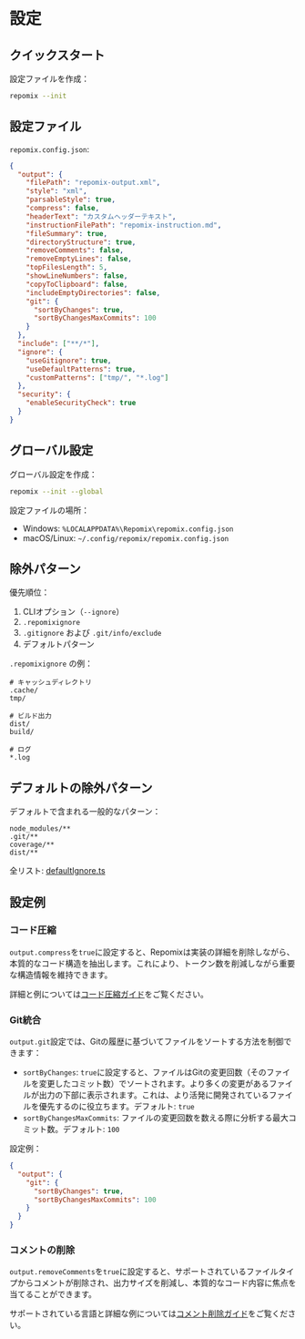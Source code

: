 # 設定

## クイックスタート

設定ファイルを作成：
```bash
repomix --init
```

## 設定ファイル

`repomix.config.json`:
```json
{
  "output": {
    "filePath": "repomix-output.xml",
    "style": "xml",
    "parsableStyle": true,
    "compress": false,
    "headerText": "カスタムヘッダーテキスト",
    "instructionFilePath": "repomix-instruction.md",
    "fileSummary": true,
    "directoryStructure": true,
    "removeComments": false,
    "removeEmptyLines": false,
    "topFilesLength": 5,
    "showLineNumbers": false,
    "copyToClipboard": false,
    "includeEmptyDirectories": false,
    "git": {
      "sortByChanges": true,
      "sortByChangesMaxCommits": 100
    }
  },
  "include": ["**/*"],
  "ignore": {
    "useGitignore": true,
    "useDefaultPatterns": true,
    "customPatterns": ["tmp/", "*.log"]
  },
  "security": {
    "enableSecurityCheck": true
  }
}
```

## グローバル設定

グローバル設定を作成：
```bash
repomix --init --global
```

設定ファイルの場所：
- Windows: `%LOCALAPPDATA%\Repomix\repomix.config.json`
- macOS/Linux: `~/.config/repomix/repomix.config.json`

## 除外パターン

優先順位：
1. CLIオプション（`--ignore`）
2. `.repomixignore`
3. `.gitignore` および `.git/info/exclude`
4. デフォルトパターン

`.repomixignore` の例：
```text
# キャッシュディレクトリ
.cache/
tmp/

# ビルド出力
dist/
build/

# ログ
*.log
```

## デフォルトの除外パターン

デフォルトで含まれる一般的なパターン：
```text
node_modules/**
.git/**
coverage/**
dist/**
```

全リスト: [defaultIgnore.ts](https://github.com/yamadashy/repomix/blob/main/src/config/defaultIgnore.ts)

## 設定例

### コード圧縮

`output.compress`を`true`に設定すると、Repomixは実装の詳細を削除しながら、本質的なコード構造を抽出します。これにより、トークン数を削減しながら重要な構造情報を維持できます。

詳細と例については[コード圧縮ガイド](code-compress)をご覧ください。

### Git統合

`output.git`設定では、Gitの履歴に基づいてファイルをソートする方法を制御できます：

- `sortByChanges`: `true`に設定すると、ファイルはGitの変更回数（そのファイルを変更したコミット数）でソートされます。より多くの変更があるファイルが出力の下部に表示されます。これは、より活発に開発されているファイルを優先するのに役立ちます。デフォルト: `true`
- `sortByChangesMaxCommits`: ファイルの変更回数を数える際に分析する最大コミット数。デフォルト: `100`

設定例：
```json
{
  "output": {
    "git": {
      "sortByChanges": true,
      "sortByChangesMaxCommits": 100
    }
  }
}
```

### コメントの削除

`output.removeComments`を`true`に設定すると、サポートされているファイルタイプからコメントが削除され、出力サイズを削減し、本質的なコード内容に焦点を当てることができます。

サポートされている言語と詳細な例については[コメント削除ガイド](comment-removal)をご覧ください。
